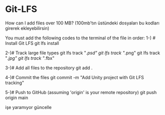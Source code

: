 # Git-LFS
How can I add files over 100 MB?
(100mb'tın üstündeki dosyaları bu kodları girerek ekleyebilirsin)

You must add the following codes to the terminal of the file in order:
1-) # Install Git LFS
git lfs install

2-)# Track large file types
git lfs track "*.psd"
git lfs track "*.png"
git lfs track "*.jpg"
git lfs track "*.fbx"

3-)# Add all files to the repository
git add .

4-)# Commit the files
git commit -m "Add Unity project with Git LFS tracking"

5-)# Push to GitHub (assuming 'origin' is your remote repository)
git push origin main

işe yaramıyor güncelle
